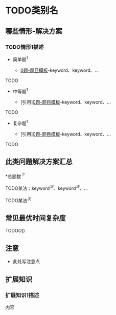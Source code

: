 # TODO类别名

## 哪些情形-解决方案

### TODO情形1描述

+ 简单题$^1$

  + [0题-题目模板](0-ProblemTemplate.md)-keyword、keyword、...

TODO

+ 中等题$^1$

  + [引用][0题-题目模板](/0-ProblemTemplate.md)-keyword、keyword、...

TODO

+ 复杂题$^1$

  + [引用][0题-题目模板](/0-ProblemTemplate.md)-keyword、keyword、...

TODO

## 此类问题解决方案汇总

\*总题数$^个$

TODO某法：keyword$^次$、keyword$^次$、...

TODO某法$^次$

## 常见最优时间复杂度

TODO$O()$

## 注意

+ 此处写注意点

## 扩展知识

### 扩展知识1描述

内容
